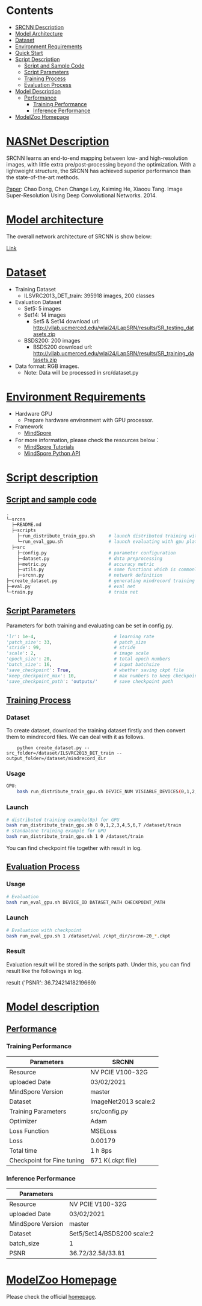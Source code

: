 # Contents

- [SRCNN Description](#srcnn-description)
- [Model Architecture](#model-architecture)
- [Dataset](#dataset)
- [Environment Requirements](#environment-requirements)
- [Quick Start](#quick-start)
- [Script Description](#script-description)
    - [Script and Sample Code](#script-and-sample-code)
    - [Script Parameters](#script-parameters)
    - [Training Process](#training-process)
    - [Evaluation Process](#evaluation-process)
- [Model Description](#model-description)
    - [Performance](#performance)  
        - [Training Performance](#evaluation-performance)
        - [Inference Performance](#evaluation-performance)
- [ModelZoo Homepage](#modelzoo-homepage)

# [NASNet Description](#contents)

SRCNN learns an end-to-end mapping between low- and high-resolution images, with little extra pre/post-processing beyond the optimization. With a lightweight structure, the SRCNN has achieved superior performance than the state-of-the-art methods.

[Paper](https://arxiv.org/pdf/1501.00092.pdf): Chao Dong, Chen Change Loy, Kaiming He, Xiaoou Tang. Image Super-Resolution Using Deep Convolutional Networks. 2014.

# [Model architecture](#contents)

The overall network architecture of SRCNN is show below:

[Link](https://arxiv.org/pdf/1501.00092.pdf)

# [Dataset](#contents)

- Training Dataset
    - ILSVRC2013_DET_train: 395918 images, 200 classes
- Evaluation Dataset
    - Set5: 5 images
    - Set14: 14 images
        - Set5 & Set14 download url: http://vllab.ucmerced.edu/wlai24/LapSRN/results/SR_testing_datasets.zip
    - BSDS200: 200 images
        - BSDS200 download url: http://vllab.ucmerced.edu/wlai24/LapSRN/results/SR_training_datasets.zip
- Data format: RGB images.
    - Note: Data will be processed in src/dataset.py

# [Environment Requirements](#contents)

- Hardware GPU
    - Prepare hardware environment with GPU processor.
- Framework
    - [MindSpore](https://www.mindspore.cn/install/en)
- For more information, please check the resources below：
    - [MindSpore Tutorials](https://www.mindspore.cn/tutorials/en/master/index.html)
    - [MindSpore Python API](https://www.mindspore.cn/docs/api/en/master/index.html)

# [Script description](#contents)

## [Script and sample code](#contents)

```python
.
└─srcnn
  ├─README.md
  ├─scripts
    ├─run_distribute_train_gpu.sh     # launch distributed training with gpu platform
    └─run_eval_gpu.sh                 # launch evaluating with gpu platform
  ├─src
    ├─config.py                       # parameter configuration
    ├─dataset.py                      # data preprocessing
    ├─metric.py                       # accuracy metric
    ├─utils.py                        # some functions which is commonly used
    ├─srcnn.py                        # network definition
├─create_dataset.py                   # generating mindrecord training dataset
├─eval.py                             # eval net
└─train.py                            # train net  

```

## [Script Parameters](#contents)

Parameters for both training and evaluating can be set in config.py.

```python
'lr': 1e-4,                             # learning rate
'patch_size': 33,                       # patch_size
'stride': 99,                           # stride
'scale': 2,                             # image scale
'epoch_size': 20,                       # total epoch numbers
'batch_size': 16,                       # input batchsize
'save_checkpoint': True,                # whether saving ckpt file
'keep_checkpoint_max': 10,              # max numbers to keep checkpoints
'save_checkpoint_path': 'outputs/'      # save checkpoint path
```

## [Training Process](#contents)

### Dataset

To create dataset, download the training dataset firstly and then convert them to mindrecord files. We can deal with it as follows.

```shell
    python create_dataset.py --src_folder=/dataset/ILSVRC2013_DET_train --output_folder=/dataset/mindrecord_dir
```

### Usage

```bash
GPU:
    bash run_distribute_train_gpu.sh DEVICE_NUM VISIABLE_DEVICES(0,1,2,3,4,5,6,7) DATASET_PATH
```

### Launch

```bash
# distributed training example(8p) for GPU
bash run_distribute_train_gpu.sh 8 0,1,2,3,4,5,6,7 /dataset/train
# standalone training example for GPU
bash run_distribute_train_gpu.sh 1 0 /dataset/train
```

You can find checkpoint file together with result in log.

## [Evaluation Process](#contents)

### Usage

```bash
# Evaluation
bash run_eval_gpu.sh DEVICE_ID DATASET_PATH CHECKPOINT_PATH
```

### Launch

```bash
# Evaluation with checkpoint
bash run_eval_gpu.sh 1 /dataset/val /ckpt_dir/srcnn-20_*.ckpt
```

### Result

Evaluation result will be stored in the scripts path. Under this, you can find result like the followings in log.

result  {'PSNR': 36.72421418219669}

# [Model description](#contents)

## [Performance](#contents)

### Training Performance

| Parameters                 | SRCNN                     |
| -------------------------- | ------------------------- |
| Resource                   | NV PCIE V100-32G          |
| uploaded Date              | 03/02/2021                |
| MindSpore Version          | master                    |
| Dataset                    | ImageNet2013 scale:2      |
| Training Parameters        | src/config.py             |
| Optimizer                  | Adam                      |
| Loss Function              | MSELoss                   |
| Loss                       | 0.00179                   |
| Total time                 | 1 h 8ps                   |
| Checkpoint for Fine tuning | 671 K(.ckpt file)         |

### Inference Performance

| Parameters                 |                            |
| -------------------------- | -------------------------- |
| Resource                   | NV PCIE V100-32G           |
| uploaded Date              | 03/02/2021                 |
| MindSpore Version          | master                     |
| Dataset                    | Set5/Set14/BSDS200 scale:2 |
| batch_size                 | 1                          |
| PSNR                       | 36.72/32.58/33.81          |

# [ModelZoo Homepage](#contents)

Please check the official [homepage](https://gitee.com/mindspore/models).
